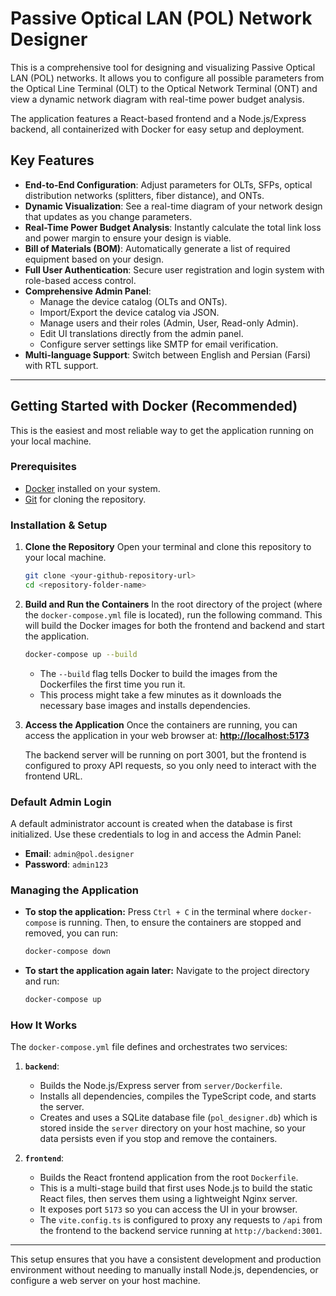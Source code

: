 # Passive Optical LAN (POL) Network Designer

This is a comprehensive tool for designing and visualizing Passive Optical LAN (POL) networks. It allows you to configure all possible parameters from the Optical Line Terminal (OLT) to the Optical Network Terminal (ONT) and view a dynamic network diagram with real-time power budget analysis.

The application features a React-based frontend and a Node.js/Express backend, all containerized with Docker for easy setup and deployment.

## Key Features

- **End-to-End Configuration**: Adjust parameters for OLTs, SFPs, optical distribution networks (splitters, fiber distance), and ONTs.
- **Dynamic Visualization**: See a real-time diagram of your network design that updates as you change parameters.
- **Real-Time Power Budget Analysis**: Instantly calculate the total link loss and power margin to ensure your design is viable.
- **Bill of Materials (BOM)**: Automatically generate a list of required equipment based on your design.
- **Full User Authentication**: Secure user registration and login system with role-based access control.
- **Comprehensive Admin Panel**:
    - Manage the device catalog (OLTs and ONTs).
    - Import/Export the device catalog via JSON.
    - Manage users and their roles (Admin, User, Read-only Admin).
    - Edit UI translations directly from the admin panel.
    - Configure server settings like SMTP for email verification.
- **Multi-language Support**: Switch between English and Persian (Farsi) with RTL support.

---

## Getting Started with Docker (Recommended)

This is the easiest and most reliable way to get the application running on your local machine.

### Prerequisites

- [Docker](https://www.docker.com/get-started) installed on your system.
- [Git](https://git-scm.com/) for cloning the repository.

### Installation & Setup

1.  **Clone the Repository**
    Open your terminal and clone this repository to your local machine.
    ```bash
    git clone <your-github-repository-url>
    cd <repository-folder-name>
    ```

2.  **Build and Run the Containers**
    In the root directory of the project (where the `docker-compose.yml` file is located), run the following command. This will build the Docker images for both the frontend and backend and start the application.

    ```bash
    docker-compose up --build
    ```
    - The `--build` flag tells Docker to build the images from the Dockerfiles the first time you run it.
    - This process might take a few minutes as it downloads the necessary base images and installs dependencies.

3.  **Access the Application**
    Once the containers are running, you can access the application in your web browser at:
    [**http://localhost:5173**](http://localhost:5173)

    The backend server will be running on port 3001, but the frontend is configured to proxy API requests, so you only need to interact with the frontend URL.

### Default Admin Login

A default administrator account is created when the database is first initialized. Use these credentials to log in and access the Admin Panel:

-   **Email**: `admin@pol.designer`
-   **Password**: `admin123`

### Managing the Application

-   **To stop the application:**
    Press `Ctrl + C` in the terminal where `docker-compose` is running. Then, to ensure the containers are stopped and removed, you can run:
    ```bash
    docker-compose down
    ```

-   **To start the application again later:**
    Navigate to the project directory and run:
    ```bash
    docker-compose up
    ```

### How It Works

The `docker-compose.yml` file defines and orchestrates two services:

1.  **`backend`**:
    -   Builds the Node.js/Express server from `server/Dockerfile`.
    -   Installs all dependencies, compiles the TypeScript code, and starts the server.
    -   Creates and uses a SQLite database file (`pol_designer.db`) which is stored inside the `server` directory on your host machine, so your data persists even if you stop and remove the containers.

2.  **`frontend`**:
    -   Builds the React frontend application from the root `Dockerfile`.
    -   This is a multi-stage build that first uses Node.js to build the static React files, then serves them using a lightweight Nginx server.
    -   It exposes port `5173` so you can access the UI in your browser.
    -   The `vite.config.ts` is configured to proxy any requests to `/api` from the frontend to the backend service running at `http://backend:3001`.

---

This setup ensures that you have a consistent development and production environment without needing to manually install Node.js, dependencies, or configure a web server on your host machine.

